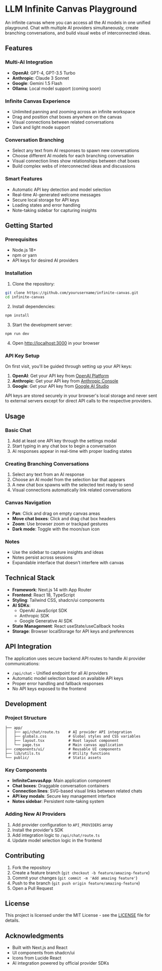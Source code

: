 # LLM Infinite Canvas Playground

An infinite canvas where you can access all the AI models in one unified playground. Chat with multiple AI providers simultaneously, create branching conversations, and build visual webs of interconnected ideas.

## Features

### Multi-AI Integration
- **OpenAI**: GPT-4, GPT-3.5 Turbo
- **Anthropic**: Claude 3 Sonnet
- **Google**: Gemini 1.5 Flash
- **Ollama**: Local model support (coming soon)

### Infinite Canvas Experience
- Unlimited panning and zooming across an infinite workspace
- Drag and position chat boxes anywhere on the canvas
- Visual connections between related conversations
- Dark and light mode support

### Conversation Branching
- Select any text from AI responses to spawn new conversations
- Choose different AI models for each branching conversation
- Visual connection lines show relationships between chat boxes
- Build complex webs of interconnected ideas and discussions

### Smart Features
- Automatic API key detection and model selection
- Real-time AI-generated welcome messages
- Secure local storage for API keys
- Loading states and error handling
- Note-taking sidebar for capturing insights

## Getting Started

### Prerequisites
- Node.js 18+ 
- npm or yarn
- API keys for desired AI providers

### Installation

1. Clone the repository:
```bash
git clone https://github.com/yourusername/infinite-canvas.git
cd infinite-canvas
```

2. Install dependencies:
```bash
npm install
```

3. Start the development server:
```bash
npm run dev
```

4. Open [http://localhost:3000](http://localhost:3000) in your browser

### API Key Setup

On first visit, you'll be guided through setting up your API keys:

1. **OpenAI**: Get your API key from [OpenAI Platform](https://platform.openai.com/api-keys)
2. **Anthropic**: Get your API key from [Anthropic Console](https://console.anthropic.com/)
3. **Google**: Get your API key from [Google AI Studio](https://makersuite.google.com/app/apikey)

API keys are stored securely in your browser's local storage and never sent to external servers except for direct API calls to the respective providers.

## Usage

### Basic Chat
1. Add at least one API key through the settings modal
2. Start typing in any chat box to begin a conversation
3. AI responses appear in real-time with proper loading states

### Creating Branching Conversations
1. Select any text from an AI response
2. Choose an AI model from the selection bar that appears
3. A new chat box spawns with the selected text ready to send
4. Visual connections automatically link related conversations

### Canvas Navigation
- **Pan**: Click and drag on empty canvas areas
- **Move chat boxes**: Click and drag chat box headers
- **Zoom**: Use browser zoom or trackpad gestures
- **Dark mode**: Toggle with the moon/sun icon

### Notes
- Use the sidebar to capture insights and ideas
- Notes persist across sessions
- Expandable interface that doesn't interfere with canvas

## Technical Stack

- **Framework**: Next.js 14 with App Router
- **Frontend**: React 18, TypeScript
- **Styling**: Tailwind CSS, shadcn/ui components
- **AI SDKs**: 
  - OpenAI JavaScript SDK
  - Anthropic SDK
  - Google Generative AI SDK
- **State Management**: React useState/useCallback hooks
- **Storage**: Browser localStorage for API keys and preferences

## API Integration

The application uses secure backend API routes to handle AI provider communications:

- `/api/chat` - Unified endpoint for all AI providers
- Automatic model selection based on available API keys
- Proper error handling and fallback responses
- No API keys exposed to the frontend

## Development

### Project Structure
```
├── app/
│   ├── api/chat/route.ts    # AI provider API integration
│   ├── globals.css          # Global styles and CSS variables
│   ├── layout.tsx           # Root layout component
│   └── page.tsx             # Main canvas application
├── components/ui/           # Reusable UI components
├── lib/utils.ts             # Utility functions
└── public/                  # Static assets
```

### Key Components
- **InfiniteCanvasApp**: Main application component
- **Chat boxes**: Draggable conversation containers
- **Connection lines**: SVG-based visual links between related chats
- **API key modals**: Secure key management interface
- **Notes sidebar**: Persistent note-taking system

### Adding New AI Providers
1. Add provider configuration to `API_PROVIDERS` array
2. Install the provider's SDK
3. Add integration logic to `/api/chat/route.ts`
4. Update model selection logic in the frontend

## Contributing

1. Fork the repository
2. Create a feature branch (`git checkout -b feature/amazing-feature`)
3. Commit your changes (`git commit -m 'Add amazing feature'`)
4. Push to the branch (`git push origin feature/amazing-feature`)
5. Open a Pull Request

## License

This project is licensed under the MIT License - see the [LICENSE](LICENSE) file for details.

## Acknowledgments

- Built with Next.js and React
- UI components from shadcn/ui
- Icons from Lucide React
- AI integration powered by official provider SDKs
